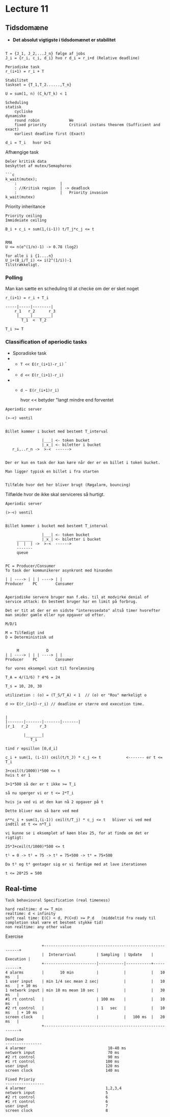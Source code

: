 # Lecture 11

## Tidsdomæne

- __Det absolut vigtigste i tidsdomænet er stabilitet__

```

T = {J_1, J_2,...J_n} følge af jobs
J_i = {r_i, c_i, d_i} hvo r d_i = r_i+d (Relative deadline)

Periodiske task
r_(i+1) = r_i + T

```

```
Stabilitet
taskset = {T_1,T_2......,T_n}

U = sum(1, n) (C_k/T_k) < 1

Scheduling
statisk
	cycliske
dynamiske
	round robin 			We
	fixed priority			Critical instans theorem (Sufficient and exact)
	earliest deadline first	(Exact)

d_i = T_i   hvor U<1

```

Afhængige task

```
Deler kritisk data
beskyttet af mutex/Semaphoreo

```c
k_wait(mutex);
	:					|  
	: //Kritisk region	| -> deadlock
	:					|	Priority invasion
k_wait(mutex)

```

Priority inheritance
```
Priority ceiling
Immideiate ceiling

B_i + c_i + sum(1,(i-1)) t/T_j*c_j <= t


RMA 
U <= n(e^(1/n)-1) -> 0.78 (log2)

for alle i i {1....n}
U_i+(B_i/T_i) <= i(2^(1/i))-1
Tilstrækkeligt.

```
### Polling
Man kan sætte en scheduling til at checke om der er sket noget


```
r_(i+1) = r_i + T_i

-----|-----|--------|
    r_1   r_2      r_3
     |_____|________|
       T_1  <  T_2

T_i >= T    

```

### Classification of aperiodic tasks

- Sporadiske task
- - `T << E(r_(i+1)-r_i)` `
- - `d << E(r_(i+1)-r_i)`
- - `d ~ E(r_(i+1)r_i)`
	
	hvor << betyder "langt mindre end forventet
```
Aperiodic server

(>-<) ventil


Billet kommer i bucket med bestemt T_interval

    			|___| <- token bucket
				|_x_| <- biletter i bucket 
   r_i,..r_n ->  >-<  ------> 


Der er kun en task der kan køre når der er en billet i tokeń bucket.

Man ligger typisk en billet i fra starten


Tilfælde hvor det her bliver brugt (Røgalarm, bouncing)

```
Tilfælde hvor de ikke skal serviceres så hurtigt.

```
Aperiodic server

(>-<) ventil


Billet kommer i bucket med bestemt T_interval

    			|___| <- token bucket
     _______	|_x_| <- biletter i bucket 
   	 |  |  | ->  >-<  ------> 
     -------   
     queue


PC = Producer/Consumer
To task der kommunikerer asynkront med hinanden

| | ----> | | | ----> | |
Producer    PC        Consumer


Aperiodiske servere bruger man f.eks. til at modvirke denial of service attack: En bestemt bruger har en limit på forbrug.

Det er tit at der er en sidste "interessedato" altså timer hvorefter man smider gamle eller nye opgaver ud efter.

```

```
M/D/1 

M = Tilfædigt ind
D = Deterministisk ud


     M            D
| | ----> | | | ----> | |
Producer    PC        Consumer

for vores eksempel vist til forelæsning

T_A = 4/(1/6) ? 4*6 = 24

T_s = 10, 20, 30

utilization : (o) = (T_S/T_A) < 1  // (o) er "Rou" mærkeligt o

```

```
d >> E(r_(i+1)-r_i) // deadline er større end execution time.


```

```
|
|-------|-------|-------|-------|
|r_1   r_2     r_3

        |_______|
           T_i

tind r epsillon [0,d_i]

c_i + sum(1, (i-1)) ceil(t/t_J) * c_j <= t           <------- er t <= T_i

3+ceil(t/1000))*500 <= t
hvis t er 1

3+1*500 så der er t ikke >= T_i

så nu spørger vi er t <= 2*T_i

hvis ja ved vi at den kan nå 2 opgaver på t

Dette bliver man så bare ved med

n**c_i + sum(1,(i-1)) ceil(t/T_j) * c_j <= t   bliver vi ved med indtil at t <= n*T_i

vi kunne se i eksemplet af køen blev 25, for at finde om det er rigtigt:

25*3+ceil(t/1000)*500 <= t

t¹ = 0 -> t² = 75 -> t³ = 75+500 -> t⁴ = 75+500

Da t³ og t⁴ gentager sig er vi færdige med at lave iterationen

t <= 20*25 = 500

```
## Real-time
```
Task behavioural Specification (real timeness)

hard realtime: d <= T_min
realtime: d < infinity
soft real time: E(C) < d, P(C<d) >= P_d   (middeltid fra ready til completion skal være et bestemt stykke tid)
non realtime: any other value
``` 

Exercise
			
```
				+-----------------------------------------------------------+
				|  Interarrival			| Sampling	| Update	| Execution	|
				+-----------------------|-----------|-----------+-----------+
4 alarms 		|		10 min  		| 			|			|	10 ms	|
1 user input	| min 1/4 sec mean 2 sec|           |			|   10 ms   | + 10 ms
1 network input | min 10 ms mean 10 sec |			|			|   30 ms   |
#1 rt control	| 						| 100 ms 	|			|   10 ms   | 
#2 rt control 	|						| 1   sec   |			|   10 ms   | + 10 ms 
screen clock    |						| 		    |	100 ms	|   20 ms   |
                +-----------------------------------------------------------+

Deadline
----------------
4 alarmer									 10-40 ms  
network input 								 70 ms 
#2 rt control								 90 ms 								
#1 rt control								100 ms
user input									120 ms
screen clock								140 ms

Fixed Prioriy
-----------------
4 alarmer								  	1,2,3,4
network input 								5
#2 rt control								6								
#1 rt control								6
user input									7
screen clock								8


```